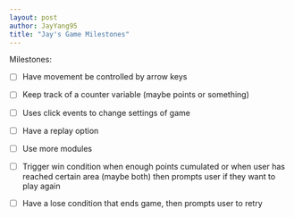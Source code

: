 ```yaml
---
layout: post
author: JayYang95
title: "Jay's Game Milestones"
---
```


Milestones:

 - [ ] Have movement be controlled by arrow keys
 - [ ] Keep track of a counter variable (maybe points or something)
 - [ ] Uses click events to change settings of game
 - [ ] Have a replay option
 - [ ] Use more modules
 - [ ] Trigger win condition when enough points cumulated or when user has reached certain area (maybe both) then prompts user if they want to play again
 - [ ] Have a lose condition that ends game, then prompts user to retry
 
